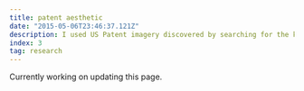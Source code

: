 ```yaml
---
title: patent aesthetic
date: "2015-05-06T23:46:37.121Z"
description: I used US Patent imagery discovered by searching for the keywords "internet" and "interface".
index: 3
tag: research
---
```


Currently working on updating this page.
